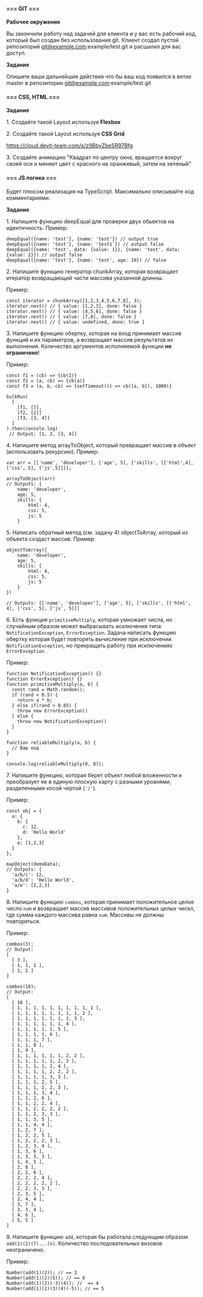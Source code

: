 #### **=== GIT ===**

**Рабочее окружение**

Вы закончили работу над задачей для клиента и у вас есть рабочий код, который был создан без использования git. Клиент создал пустой репозиторий [git@example.com](mailto:git@example.com):example/test.git и расшалил для вас доступ.

**Задание**

Опишите ваши дальнейшие действия что бы ваш код появился в ветке master в репозитории [git@example.com](mailto:git@example.com):example/test.git

#### **=== CSS, HTML ===**

**Задание**

1\. Создайте такой Layout используя **Flexbox**

2\. Создайте такой Layout используя **CSS Grid**

<https://cloud.devit-team.com/s/z9BbyZbeSR97Bfg>

3\. Создайте анимацию "Квадрат по центру окна, вращается вокруг своей оси и меняет цвет с красного на оранжевый, затем на зеленый"

#### **=== JS логика ===**

Будет плюсом реализация на TypeScript. Максимально описывайте код комментариями.

**Задание**

1\. Напишите функцию deepEqual для проверки двух обьектов на идентичность. Пример:

```
deepEqual({name: 'test'}, {name: 'test'}) // output true
deepEqual({name: 'test'}, {name: 'test1'}) // output false
deepEqual({name: 'test', data: {value: 1}}, {name: 'test', data: {value: 2}}) // output false
deepEqual({name: 'test'}, {name: 'test', age: 10}) // false
```

2\. Напишите функцию генератор chunkArray, которая возвращает итератор возвращающий части массива указанной длинны.

Пример:

```
const iterator = chunkArray([1,2,3,4,5,6,7,8], 3);
iterator.next() // { value: [1,2,3], done: false }
iterator.next() // { value: [4,5,6], done: false }
iterator.next() // { value: [7,8], done: false }
iterator.next() // { value: undefined, done: true }
```

3\. Напишите функцию обертку, которая на вход принимает массив функций и их параметров, а возвращает массив результатов их выполнения. Количество аргументов исполняемой функции **не ограничено**!

Пример:

```
const f1 = (cb) => {cb(1)}
const f2 = (a, cb) => {cb(a)}
const f3 = (a, b, cb) => {setTimeout(() => cb([a, b]), 1000)}

bulkRun(
  [
    [f1, []],
    [f2, [2]]
    [f3, [3, 4]]
  ]
).then(console.log)
 // Output: [1, 2, [3, 4]]
```

4\. Напишите метод arrayToObject, который превращает массив в объект (использовать рекурсию). Пример:

```
var arr = [['name', 'developer'], ['age', 5], ['skills', [['html',4], ['css', 5], ['js',5]]]];

arrayToObject(arr)
// Outputs: {
	name: 'developer',
	age: 5,
	skills: {
		html: 4,
		css: 5,
		js: 5
	}
```

5\. Написать обратный метод (см. задачу 4) objectToArray, который из объекта создаст массив. Пример:

```
objectToArray({
	name: 'developer',
	age: 5,
	skills: {
		html: 4,
		css: 5,
		js: 5
	}
})

// Outputs: [['name', 'developer'], ['age', 5], ['skills', [['html', 4], ['css', 5], ['js', 5]]]
```

6\. Есть функция `primitiveMultiply`, которая умножает числа, но случайным образом может выбрасывать исключения типа: `NotificationException`, `ErrorException`. Задача написать функцию обертку которая будет повторять вычисление при исключении `NotificationException`, но прекращать работу при исключениях `ErrorException`

Пример:

```
function NotificationException() {}
function ErrorException() {}
function primitiveMultiply(a, b) {
  const rand = Math.random();
  if (rand < 0.5) {
    return a * b;
  } else if(rand > 0.85) {
    throw new ErrorException()
  } else {
    throw new NotificationException()
  }
}

function reliableMultiply(a, b) {
  // Ваш код
}

console.log(reliableMultiply(8, 8));
```

7\. Напишите функцию, которая берет объект любой вложенности и преобразует ее в единую плоскую карту с разными уровнями, разделенными косой чертой (`'/'`).

Пример:

```
const obj = {
  a: {
    b: {
      c: 12,
      d: 'Hello World'
    },
    e: [1,2,3]
  }
};

mapObject(demoData);
// Outputs: {
  'a/b/c': 12,
  'a/b/d': 'Hello World',
  'a/e': [1,2,3]
}
```

8\. Напишите функцию `combos`, которая принимает положительное целое число `num` и возвращает массив массивов положительных целых чисел, где сумма каждого массива равна `num`. Массивы не должны повторяться.

Пример:

```
combos(3);
// Output:
[
  [ 3 ],
  [ 1, 1, 1 ],
  [ 1, 2 ]
]

combos(10);
// Output:
[
  [ 10 ],
  [ 1, 1, 1, 1, 1, 1, 1, 1, 1, 1 ],
  [ 1, 1, 1, 1, 1, 1, 1, 1, 2 ],
  [ 1, 1, 1, 1, 1, 1, 1, 3 ],
  [ 1, 1, 1, 1, 1, 1, 4 ],
  [ 1, 1, 1, 1, 1, 5 ],
  [ 1, 1, 1, 1, 6 ],
  [ 1, 1, 1, 7 ],
  [ 1, 1, 8 ],
  [ 1, 9 ],
  [ 1, 1, 1, 1, 1, 1, 2, 2 ],
  [ 1, 1, 1, 1, 1, 2, 3 ],
  [ 1, 1, 1, 1, 2, 4 ],
  [ 1, 1, 1, 1, 2, 2, 2 ],
  [ 1, 1, 1, 1, 3, 3 ],
  [ 1, 1, 1, 2, 5 ],
  [ 1, 1, 1, 2, 2, 3 ],
  [ 1, 1, 1, 3, 4 ],
  [ 1, 1, 2, 6 ],
  [ 1, 1, 2, 2, 4 ],
  [ 1, 1, 2, 2, 2, 2 ],
  [ 1, 1, 2, 3, 3 ],
  [ 1, 1, 3, 5 ],
  [ 1, 1, 4, 4 ],
  [ 1, 2, 7 ],
  [ 1, 2, 2, 5 ],
  [ 1, 2, 2, 2, 3 ],
  [ 1, 2, 3, 4 ],
  [ 1, 3, 6 ],
  [ 1, 3, 3, 3 ],
  [ 1, 4, 5 ],
  [ 2, 8 ],
  [ 2, 2, 6 ],
  [ 2, 2, 2, 4 ],
  [ 2, 2, 2, 2, 2 ],
  [ 2, 2, 3, 3 ],
  [ 2, 3, 5 ],
  [ 2, 4, 4 ],
  [ 3, 7 ],
  [ 3, 3, 4 ],
  [ 4, 6 ],
  [ 5, 5 ]
]
```

9\. Напишите функцию `add`, которая бы работала следующим образом `add(1)(2)(7)...(n)`. Количество последовательных визовов неограничено.

Пример:

```
Number(add(1)(2)); // == 3
Number(add(1)(2)(5)); // == 8
Number(add(1)(2)(-3)(4)); //  == 4
Number(add(1)(2)(3)(4)(-5)); // == 5
```
